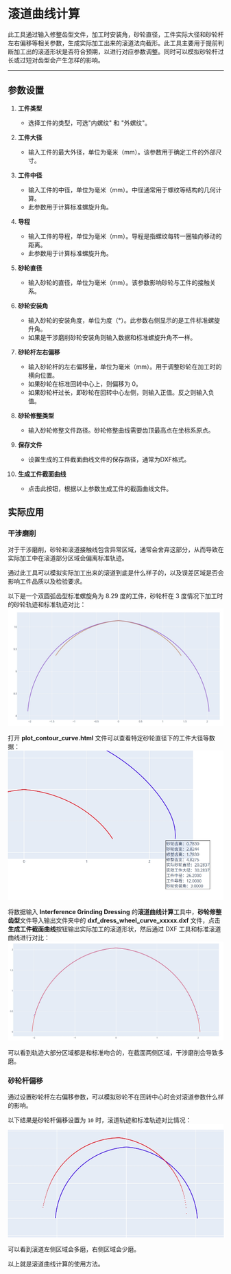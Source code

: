 # 滚道曲线计算

此工具通过输入修整齿型文件，加工时安装角，砂轮直径，工件实际大径和砂轮杆左右偏移等相关参数，生成实际加工出来的滚道法向截形。此工具主要用于提前判断加工出的滚道形状是否符合预期，以进行对应参数调整。同时可以模拟砂轮杆过长或过短对齿型会产生怎样的影响。

---

## 参数设置

1. **工件类型**
   - 选择工件的类型，可选"内螺纹" 和 "外螺纹"。

2. **工件大径**
   - 输入工件的最大外径，单位为毫米（mm）。该参数用于确定工件的外部尺寸。

3. **工件中径**
   - 输入工件的中径，单位为毫米（mm）。中径通常用于螺纹等结构的几何计算。
   - 此参数用于计算标准螺旋升角。

4. **导程**
   - 输入工件的导程，单位为毫米（mm）。导程是指螺纹每转一圈轴向移动的距离。
   - 此参数用于计算标准螺旋升角。

5. **砂轮直径**
   - 输入砂轮的直径，单位为毫米（mm）。该参数影响砂轮与工件的接触关系。

6. **砂轮安装角**
   - 输入砂轮的安装角度，单位为度（°）。此参数右侧显示的是工件标准螺旋升角。
   - 如果是干涉磨削砂轮安装角则输入数据和标准螺旋升角不一样。

7. **砂轮杆左右偏移**
   - 输入砂轮杆的左右偏移量，单位为毫米（mm）。用于调整砂轮在加工时的横向位置。
   - 如果砂轮在标准回转中心上，则偏移为 0。
   - 如果砂轮杆过长，即砂轮在回转中心左侧，则输入正值。反之则输入负值。

8. **砂轮修整类型**
   - 输入砂轮修整文件路径。砂轮修整曲线需要齿顶最高点在坐标系原点。

9. **保存文件**
   - 设置生成的工件截面曲线文件的保存路径，通常为DXF格式。

10. **生成工件截面曲线**
    - 点击此按钮，根据以上参数生成工件的截面曲线文件。

## 实际应用

### 干涉磨削

对于干涉磨削，砂轮和滚道接触线包含异常区域，通常会舍弃这部分，从而导致在实际加工中在滚道部分区域会偏离标准轨迹。

通过此工具可以模拟实际加工出来的滚道到底是什么样子的，以及误差区域是否会影响工件品质以及检验要求。

以下是一个双圆弧齿型标准螺旋角为 8.29 度的工件，砂轮杆在 3 度情况下加工时的砂轮轨迹和标准轨迹对比：
![img](resources/test1.png)

打开 **plot_contour_curve.html** 文件可以查看特定砂轮直径下的工件大径等数据：
![img](resources/test2.png)

将数据输入 **Interference Grinding Dressing** 的**滚道曲线计算**工具中，**砂轮修整齿型**文件导入输出文件夹中的 **dxf_dress_wheel_curve_xxxxx.dxf** 文件，点击**生成工件截面曲线**按钮输出实际加工的滚道形状，然后通过 DXF 工具和标准滚道曲线进行对比：
![img](resources/test3.png)

可以看到轨迹大部分区域都是和标准吻合的，在截面两侧区域，干涉磨削会导致多磨。

### 砂轮杆偏移

通过设置砂轮杆左右偏移参数，可以模拟砂轮不在回转中心时会对滚道参数什么样的影响。

以下结果是砂轮杆偏移设置为 `10` 时，滚道轨迹和标准轨迹对比情况：
![img](resources/test4.jpg)

可以看到滚道左侧区域会多磨，右侧区域会少磨。

以上就是滚道曲线计算的使用方法。
